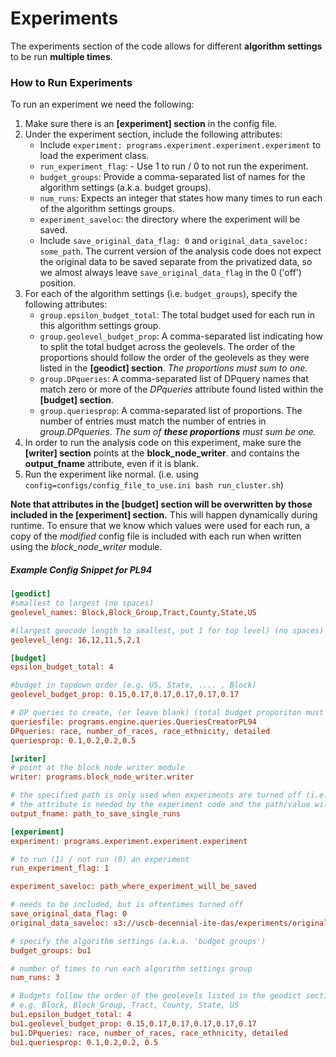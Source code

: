 Experiments
=
The experiments section of the code allows for different **algorithm settings** to be run **multiple times**.

### How to Run Experiments ###
To run an experiment we need the following:
1. Make sure there is an **[experiment] section** in the config file.
2. Under the experiment section, include the following attributes:
    * Include `experiment: programs.experiment.experiment.experiment` to load the experiment class.
    * `run_experiment_flag`:  - Use 1 to run / 0 to not run the experiment.
    * `budget_groups`: Provide a comma-separated list of names for the algorithm settings (a.k.a. budget groups).
    * `num_runs`: Expects an integer that states how many times to run each of the algorithm settings groups.
    * `experiment_saveloc`: the directory where the experiment will be saved.
    * Include `save_original_data_flag: 0` and `original_data_saveloc: some_path`. The current version of the analysis code does not expect the original data to be saved separate from the privatized data, so we almost always leave `save_original_data_flag` in the 0 ('off') position.
3. For each of the algorithm settings (i.e. `budget_groups`), specify the following attributes:
    * `group.epsilon_budget_total`: The total budget used for each run in this algorithm settings group.
    * `group.geolevel_budget_prop`: A comma-separated list indicating how to split the total budget across the geolevels. The order of the proportions should follow the order of the geolevels as they were listed in the **[geodict] section**. _The proportions must sum to one._
   * `group.DPqueries`: A comma-separated list of DPquery names that match zero or more of the _DPqueries_ attribute found listed within the **[budget] section**.
    * `group.queriesprop`: A comma-separated list of proportions. The number of entries must match the number of entries in _group.DPqueries_. _The sum of **these proportions** must sum be one._
4. In order to run the analysis code on this experiment, make sure the **[writer] section** points at the **block_node_writer**. and contains the **output_fname** attribute, even if it is blank.
5. Run the experiment like normal. (i.e. using `config=configs/config_file_to_use.ini bash run_cluster.sh`)

**Note that attributes in the [budget] section will be overwritten by those included in the [experiment] section.** This will happen dynamically during runtime. To ensure that we know which values were used for each run, a copy of the _modified_ config file is included with each run when written using the *block_node_writer* module.

##### Example Config Snippet for PL94 #####
```ini
[geodict]
#smallest to largest (no spaces)
geolevel_names: Block,Block_Group,Tract,County,State,US

#(largest geocode length to smallest, put 1 for top level) (no spaces)
geolevel_leng: 16,12,11,5,2,1

[budget]
epsilon_budget_total: 4

#budget in topdown order (e.g. US, State, .... , Block)
geolevel_budget_prop: 0.15,0.17,0.17,0.17,0.17,0.17

# DP queries to create, (or leave blank) (total budget proporiton must add to 1.0)
queriesfile: programs.engine.queries.QueriesCreatorPL94
DPqueries: race, number_of_races, race_ethnicity, detailed
queriesprop: 0.1,0.2,0.2,0.5

[writer]
# point at the block node writer module
writer: programs.block_node_writer.writer

# the specified path is only used when experiments are turned off (i.e. run_experiment_flag: 0)
# the attribute is needed by the experiment code and the path/value will be overwritten
output_fname: path_to_save_single_runs

[experiment]
experiment: programs.experiment.experiment.experiment

# to run (1) / not run (0) an experiment
run_experiment_flag: 1

experiment_saveloc: path_where_experiment_will_be_saved

# needs to be included, but is oftentimes turned off
save_original_data_flag: 0
original_data_saveloc: s3://uscb-decennial-ite-das/experiments/original_data

# specify the algorithm settings (a.k.a. 'budget groups')
budget_groups: bu1

# number of times to run each algorithm settings group
num_runs: 3

# Budgets follow the order of the geolevels listed in the geodict section
# e.g. Block, Block_Group, Tract, County, State, US
bu1.epsilon_budget_total: 4
bu1.geolevel_budget_prop: 0.15,0.17,0.17,0.17,0.17,0.17
bu1.DPqueries: race, number_of_races, race_ethnicity, detailed
bu1.queriesprop: 0.1,0.2,0.2, 0.5
```


